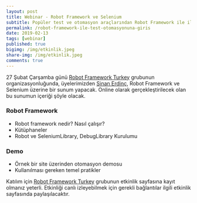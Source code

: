 ```yaml
---
layout: post
title: Webinar - Robot Framework ve Selenium 
subtitle: Popüler test ve otomasyon araçlarından Robot Framework ile ilgili bir webinar yapılıyor.
permalink: /robot-framework-ile-test-otomasyonuna-giris
date: 2019-02-13
tags: [webinar]
published: true
bigimg: /img/etkinlik.jpeg
share-img: /img/etkinlik.jpeg
comments: true
---
```

27 Şubat Çarşamba günü [Robot Framework Turkey](https://www.meetup.com/Robot-Framework-Turkey/events/258785501/ "Robot Framework Turkey") grubunun 
organizasyonluğunda, üyelerimizden [Sinan Erdinç](https://www.sinanerdinc.com "Sinan Erdinç"), Robot Framework ve Selenium üzerine bir 
sunum yapacak. Online olarak gerçekleştirilecek olan bu sunumun içeriği şöyle olacak.

### Robot Framework
- Robot framework nedir? Nasıl çalışır?
- Kütüphaneler
- Robot ve SeleniumLibrary, DebugLibrary Kurulumu

### Demo
- Örnek bir site üzerinden otomasyon demosu
- Kullanılması gereken temel pratikler

Katılım için [Robot Framework Turkey](https://www.meetup.com/Robot-Framework-Turkey/events/258785501/ "Robot Framework Turkey") 
grubunun etkinlik sayfasına kayıt olmanız yeterli. Etkinliği canlı izleyebilmek için gerekli bağlantılar ilgili etkinlik sayfasında paylaşılacaktır.
